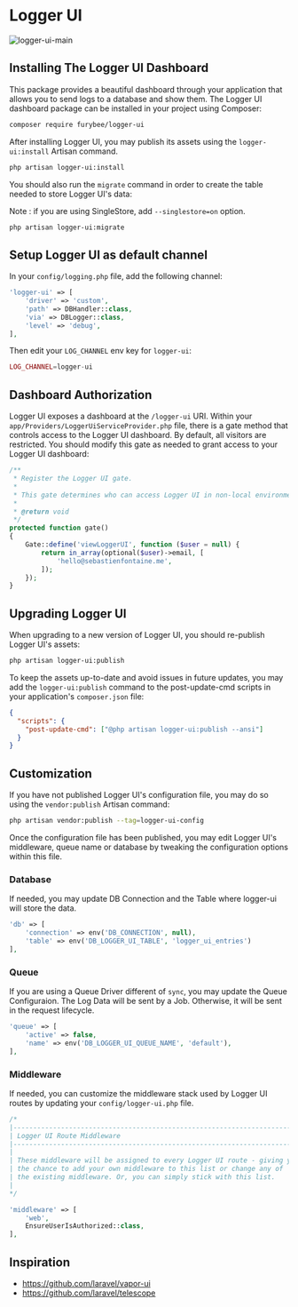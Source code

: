 # Logger UI

![logger-ui-main](https://user-images.githubusercontent.com/45472257/144709342-cfd94388-0fb5-4297-b52f-eb6ba448e8af.png)


## Installing The Logger UI Dashboard

This package provides a beautiful dashboard through your application that allows you to send logs to a database and show them. The Logger UI dashboard package can be installed in your project using Composer:

```sh
composer require furybee/logger-ui
```

After installing Logger UI, you may publish its assets using the `logger-ui:install` Artisan command. 

```sh
php artisan logger-ui:install
```

You should also run the `migrate` command in order to create the table needed to store Logger UI's data:

Note : if you are using SingleStore, add `--singlestore=on` option.

```sh
php artisan logger-ui:migrate
```

## Setup Logger UI as default channel

In your `config/logging.php` file, add the following channel:

```php
'logger-ui' => [
    'driver' => 'custom',
    'path' => DBHandler::class,
    'via' => DBLogger::class,
    'level' => 'debug',
],
```

Then edit your `LOG_CHANNEL` env key for `logger-ui`:

```php
LOG_CHANNEL=logger-ui
```

## Dashboard Authorization

Logger UI exposes a dashboard at the `/logger-ui` URI. Within your `app/Providers/LoggerUiServiceProvider.php` file, there is a gate method that controls access to the Logger UI dashboard. By default, all visitors are restricted. You should modify this gate as needed to grant access to your Logger UI dashboard:

```php
/**
 * Register the Logger UI gate.
 *
 * This gate determines who can access Logger UI in non-local environments.
 *
 * @return void
 */
protected function gate()
{
    Gate::define('viewLoggerUI', function ($user = null) {
        return in_array(optional($user)->email, [
            'hello@sebastienfontaine.me',
        ]);
    });
}
```

## Upgrading Logger UI

When upgrading to a new version of Logger UI, you should re-publish Logger UI's assets:

```sh
php artisan logger-ui:publish
```

To keep the assets up-to-date and avoid issues in future updates, you may add the `logger-ui:publish` command to the post-update-cmd scripts in your application's `composer.json` file:

```json
{
  "scripts": {
    "post-update-cmd": ["@php artisan logger-ui:publish --ansi"]
  }
}
```

## Customization

If you have not published Logger UI's configuration file, you may do so using the `vendor:publish` Artisan command:

```sh
php artisan vendor:publish --tag=logger-ui-config
```

Once the configuration file has been published, you may edit Logger UI's middleware, queue name or database by tweaking the configuration options within this file.

### Database

If needed, you may update DB Connection and the Table where logger-ui will store the data.

```php
'db' => [
    'connection' => env('DB_CONNECTION', null),
    'table' => env('DB_LOGGER_UI_TABLE', 'logger_ui_entries')
],
```

### Queue

If you are using a Queue Driver different of `sync`, you may update the Queue Configuraion. The Log Data will be sent by a Job. Otherwise, it will be sent in the request lifecycle.

```php
'queue' => [
    'active' => false,
    'name' => env('DB_LOGGER_UI_QUEUE_NAME', 'default'),
],
```

### Middleware

If needed, you can customize the middleware stack used by Logger UI routes by updating your `config/logger-ui.php` file.

```php
/*
|--------------------------------------------------------------------------
| Logger UI Route Middleware
|--------------------------------------------------------------------------
|
| These middleware will be assigned to every Logger UI route - giving you
| the chance to add your own middleware to this list or change any of
| the existing middleware. Or, you can simply stick with this list.
|
*/

'middleware' => [
    'web',
    EnsureUserIsAuthorized::class,
],
```

## Inspiration

- https://github.com/laravel/vapor-ui
- https://github.com/laravel/telescope
